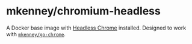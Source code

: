# mkenney/chromium-headless
A Docker base image with [Headless Chrome](https://developers.google.com/web/updates/2017/04/headless-chrome) installed. Designed to work with [`mkenney/go-chrome`](/mkenney/go-chrome).
